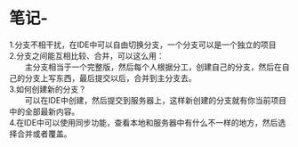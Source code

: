 # 笔记-
1.分支不相干扰，在IDE中可以自由切换分支，一个分支可以是一个独立的项目<br>
2.分支之间能互相比较、合并，可以这么用：  
    &emsp;&emsp;主分支相当于一个完整版，然后每个人根据分工，创建自己的分支，然后在自己的分支上写东西，最后提交以后，合并到主分支去。  
3.如何创建新的分支？  
    &emsp;&emsp;可以在IDE中创建，然后提交到服务器上，这样新创建的分支就有你当前项目中的全部最新内容。  
4.在IDE中可以使用同步功能，查看本地和服务器中有什么不一样的地方，然后选择合并或者覆盖。
